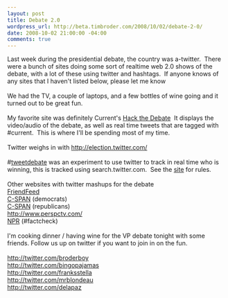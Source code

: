 ```yaml
--- 
layout: post
title: Debate 2.0
wordpress_url: http://beta.timbroder.com/2008/10/02/debate-2-0/
date: 2008-10-02 21:00:00 -04:00
comments: true
---
```

Last week during the presidential debate, the country was a-twitter.&nbsp; There were a bunch of sites doing some sort of realtime web 2.0 shows of the debate, with a lot of these using twitter and hashtags.&nbsp; If anyone knows of any sites that I haven't listed below, please let me know<br />
<br />
We had the TV, a couple of laptops, and a few bottles of wine going and it turned out to be great fun.<br />
<br />
My favorite site was definitely Current's <a href="http://current.com/topics/88834922_hack_the_debate">Hack the Debate</a>&nbsp; It displays the video/audio of the debate, as well as real time tweets that are tagged with #current.&nbsp; This is where I'll be spending most of my time.<br />
<br />
Twitter weighs in with <a href="http://election.twitter.com/">http://election.twitter.com/ </a><br />
<br />
#<a href="http://www.web-strategist.com/blog/2008/09/21/twitter-presidential-debates-sept-26/">tweetdebate</a> was an experiment to use twitter to track in real time who is winning, this is tracked using search.twitter.com.&nbsp; See the <a href="http://www.web-strategist.com/blog/2008/09/21/twitter-presidential-debates-sept-26/">site</a> for rules.<br />
<br />
Other websites with twitter mashups for the debate<br />
<a href="http://friendfeed.com/search?q=obama+OR+mccain&amp;who=everyone">FriendFeed</a> <br />
<a href="http://dnc08.c-span.org/?page_id=1579">C-SPAN</a> (democrats)<br />
<a href="http://rnc08.c-span.org/?page_id=338">C-SPAN</a> (republicans)<br />
<a href="http://www.perspctv.com/">http://www.perspctv.com/</a><br />
<a href="http://www.npr.org/blogs/politics/2008/10/help_us_factcheck_tonights_deb.html">NPR</a> (#factcheck)<br />
<br />
I'm cooking dinner / having wine for the VP debate tonight with some friends. Follow us up on twitter if you want to join in on the fun. <br />
<br />
<a href="http://twitter.com/broderboy">http://twitter.com/broderboy</a><br />
<a href="http://twitter.com/bingopajamas">http://twitter.com/bingopajamas</a><br />
<a href="http://twitter.com/franksstella">http://twitter.com/franksstella</a><br />
<a href="http://twitter.com/mrblondeau">http://twitter.com/mrblondeau</a><br />
<a href="http://twitter.com/delapaz">http://twitter.com/delapaz</a>
